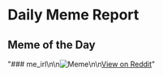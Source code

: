 # Daily Meme Report

## Meme of the Day
"### me_irl\n\n![Meme](https://i.redd.it/sl6vlksfywld1.png)\n\n[View on Reddit](https://redd.it/1f5dakf)"
